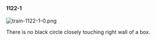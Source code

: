 #### 1122-1
![train-1122-1-0.png](https://github.com/lil-lab/nlvr/raw/master/nlvr/train/images/16/train-1122-1-0.png "train-1122-1-0.png")

There is no black circle closely touching right wall of a box.